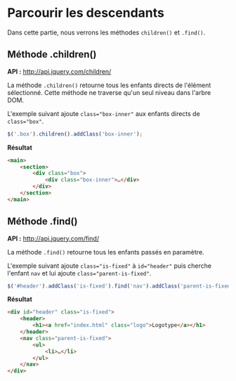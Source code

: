 # Parcourir les descendants

Dans cette partie, nous verrons les méthodes `children()` et `.find()`.

## Méthode .children()

**API :** http://api.jquery.com/children/

La méthode `.children()` retourne tous les enfants directs de l'élément sélectionné.
Cette méthode ne traverse qu'un seul niveau dans l'arbre DOM.

L'exemple suivant ajoute `class="box-inner"` aux enfants directs de `class="box"`.

```js
$('.box').children().addClass('box-inner');
```

**Résultat**

```html
<main>
    <section>
        <div class="box">
            <div class="box-inner">…</div>
        </div>
    </section>
</main>
```

## Méthode .find()

**API :** http://api.jquery.com/find/

La méthode `.find()` retourne tous les enfants passés en paramètre.

L'exemple suivant ajoute `class="is-fixed"` à `id="header"` puis cherche l'enfant `nav` et lui ajoute  `class="parent-is-fixed"`.

```js
$('#header').addClass('is-fixed').find('nav').addClass('parent-is-fixed');
```

**Résultat**

```html
<div id="header" class="is-fixed">
	<header>
		<h1><a href="index.html" class="logo">Logotype</a></h1>
	</header>
	<nav class="parent-is-fixed">
		<ul>
			<li>…</li>
		</ul>
	</nav>
</div>
```

